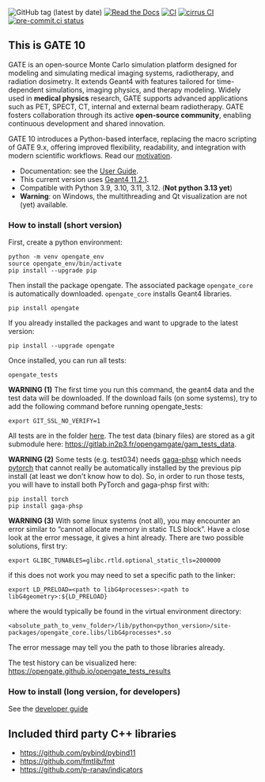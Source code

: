 ![GitHub tag (latest by date)](https://img.shields.io/github/v/tag/OpenGATE/opengate?logo=github)
[![Read the Docs](https://img.shields.io/readthedocs/opengate-python/master?logo=read-the-docs&style=plastic)](https://opengate-python.readthedocs.io/)
[![CI](https://github.com/OpenGATE/opengate/actions/workflows/main.yml/badge.svg)](https://github.com/OpenGATE/opengate/actions/workflows/main.yml)
[![cirrus CI](https://api.cirrus-ci.com/github/OpenGATE/opengate.svg)](https://cirrus-ci.com/github/OpenGATE/opengate)
[![pre-commit.ci status](https://results.pre-commit.ci/badge/github/OpenGATE/opengate/master.svg)](https://results.pre-commit.ci/latest/github/OpenGATE/opengate/master)

## This is GATE 10

GATE is an open-source Monte Carlo simulation platform designed for modeling and simulating medical imaging systems, radiotherapy, and radiation dosimetry. It extends Geant4 with features tailored for time-dependent simulations, imaging physics, and therapy modeling. Widely used in **medical physics** research, GATE supports advanced applications such as PET, SPECT, CT, internal and external beam radiotherapy. GATE fosters collaboration through its active **open-source community**, enabling continuous development and shared innovation.

GATE 10 introduces a Python-based interface, replacing the macro scripting of GATE 9.x, offering improved flexibility, readability, and integration with modern scientific workflows. Read our [motivation](https://opengate-python.readthedocs.io/en/master/user_guide/user_guide_intro.html).

- Documentation: see the [User Guide](https://opengate-python.readthedocs.io/en/master/user_guide/index.html).
- This current version uses [Geant4 11.2.1](https://geant4.web.cern.ch).
- Compatible with Python 3.9, 3.10, 3.11, 3.12. (**Not python 3.13 yet**)
- **Warning**: on Windows, the multithreading and Qt visualization are not (yet) available.

### How to install (short version)

First, create a python environment:

```
python -m venv opengate_env
source opengate_env/bin/activate
pip install --upgrade pip
```

Then install the package opengate. The associated package ```opengate_core``` is automatically downloaded. ```opengate_core``` installs Geant4 libraries.

```
pip install opengate
```

If you already installed the packages and want to upgrade to the latest version:

```
pip install --upgrade opengate
```

Once installed, you can run all tests:

````
opengate_tests
````

**WARNING (1)** The first time you run this command, the geant4 data and the test data will be downloaded. If the download fails (on some systems), try to add the following command before running opengate_tests:

````
export GIT_SSL_NO_VERIFY=1
````

All tests are in the folder [here](https://github.com/OpenGATE/opengate/tree/master/opengate/tests/src). The test data (binary files) are stored as a git submodule here: https://gitlab.in2p3.fr/opengamgate/gam_tests_data.

**WARNING (2)** Some tests (e.g. test034) needs [gaga-phsp](https://github.com/dsarrut/gaga-phsp) which needs [pytorch](https://pytorch.org/) that cannot really be automatically installed by the previous pip install (at least we don't know how to do). So, in order to run those tests, you will have to install both PyTorch and gaga-phsp first with:

````
pip install torch
pip install gaga-phsp
````

**WARNING (3)** With some linux systems (not all), you may encounter an error similar to “cannot allocate memory in static TLS block”. Have a close look at the error message, it gives a hint already. There are two possible solutions, first try: 
````
export GLIBC_TUNABLES=glibc.rtld.optional_static_tls=2000000
````
if this does not work you may need to set a specific path to the linker:
````
export LD_PRELOAD=<path to libG4processes>:<path to libG4geometry>:${LD_PRELOAD}  
````
where the <path to libG4processes> would typically be found in the virtual environment directory: 
````
<absolute_path_to_venv_folder>/lib/python<python_version>/site-packages/opengate_core.libs/libG4processes*.so
````
The error message may tell you the path to those libraries already.


The test history can be visualized here: https://opengate.github.io/opengate_tests_results

### How to install (long version, for developers)

See the [developer guide](https://opengate-python.readthedocs.io/en/master/developer_guide/index.html#installation-for-developers)


## Included third party C++ libraries

- https://github.com/pybind/pybind11
- https://github.com/fmtlib/fmt
- https://github.com/p-ranav/indicators
